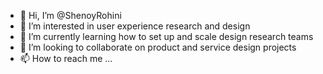 - 👋 Hi, I’m @ShenoyRohini
- 👀 I’m interested in user experience research and design
- 🌱 I’m currently learning how to set up and scale design research teams
- 💞️ I’m looking to collaborate on product and service design projects
- 📫 How to reach me ...

<!---
ShenoyRohini/ShenoyRohini is a ✨ special ✨ repository because its `README.md` (this file) appears on your GitHub profile.
You can click the Preview link to take a look at your changes.
--->
